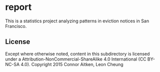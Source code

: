 report
=======

This is a statistics project analyzing patterns in eviction notices in San Francisco.

## License

Except where otherwise noted, content in this subdirectory is licensed under a Attribution-NonCommercial-ShareAlike 4.0 International (CC BY-NC-SA 4.0). Copyright 2015 Connor Aitken, Leon Cheung